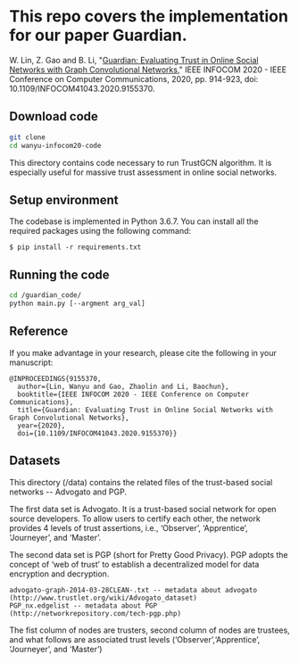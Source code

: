 # This repo covers the implementation for our paper Guardian.
W. Lin, Z. Gao and B. Li, "[Guardian: Evaluating Trust in Online Social Networks with Graph Convolutional Networks](https://wanyu-lin.github.io/assets/publications/wlin-infocom20.pdf)," IEEE INFOCOM 2020 - IEEE Conference on Computer Communications, 2020, pp. 914-923, doi: 10.1109/INFOCOM41043.2020.9155370.

## Download code
```sh  
git clone 
cd wanyu-infocom20-code  
```
This directory contains code necessary to run TrustGCN algorithm. It is especially useful for massive trust assessment in online social networks. 


## Setup environment
The codebase is implemented in Python 3.6.7. You can install all the required packages using the following command:

	$ pip install -r requirements.txt


## Running the code
```sh
cd /guardian_code/
python main.py [--argment arg_val]
```
## Reference
If you make advantage in your research, please cite the following in your manuscript:
```
@INPROCEEDINGS{9155370,
  author={Lin, Wanyu and Gao, Zhaolin and Li, Baochun},
  booktitle={IEEE INFOCOM 2020 - IEEE Conference on Computer Communications}, 
  title={Guardian: Evaluating Trust in Online Social Networks with Graph Convolutional Networks}, 
  year={2020},
  doi={10.1109/INFOCOM41043.2020.9155370}}
```

## Datasets

This directory (/data) contains the related files of the trust-based social networks -- Advogato and PGP. 

The first data set is Advogato. It is a trust-based social network for open source developers. To allow users to certify each other, the network provides 4 levels of trust assertions, i.e., ‘Observer’, ‘Apprentice’, ‘Journeyer’, and ‘Master’.

The second data set is PGP (short for Pretty Good Privacy). PGP adopts the concept of ‘web of trust’ to establish a decentralized model for data encryption and decryption.
	
	advogato-graph-2014-03-28CLEAN-.txt -- metadata about advogato (http://www.trustlet.org/wiki/Advogato_dataset)
    PGP_nx.edgelist -- metadata about PGP (http://networkrepository.com/tech-pgp.php)
    

 The fist column of nodes are trusters, second column of nodes are trustees, and what follows are associated trust levels (‘Observer’,‘Apprentice’, ‘Journeyer’, and ‘Master’)
